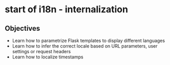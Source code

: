 # start of i18n - internalization

## Objectives
- Learn how to parametrize Flask templates to display different languages
- Learn how to infer the correct locale based on URL parameters, user settings or request headers
- Learn how to localize timestamps
